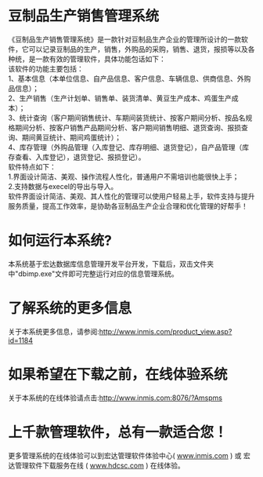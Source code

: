 # 豆制品生产销售管理系统

《豆制品生产销售管理系统》是一款针对豆制品生产企业的管理所设计的一款软件，它可以记录豆制品的生产，销售，外购品的采购，销售、退货，报损等以及各种统，是一款有效的管理软件，具体功能包话如下：  
该软件的功能主要包括：  
1、基本信息（本单位信息、自产品信息、客户信息、车辆信息、供商信息、外购品信息）；  
2、生产销售（生产计划单、销售单、装货清单、黄豆生产成本、鸡蛋生产成本）；  
3、统计查询（客户期间销售统计、车期间装货统计、按客户期间分析、按品名规格期间分析、按客户销售产品期间分析、客户期间销售明细、退货查询、报损查询、期间黄豆统计、期间鸡蛋统计）；  
4、库存管理（外购品管理（入库登记、库存明细、退货登记），自产品管理（库存查看、入库登记），退货登记、报损登记）。  
软件特点如下：   
    1.界面设计简洁、美观、操作流程人性化，普通用户不需培训也能很快上手；  
    2.支持数据与execel的导出与导入。  
 软件界面设计简洁、美观、其人性化的管理可以使用户轻易上手，软件支持与提升服务质量，提高工作效率，是协助各豆制品生产企业合理和优化管理的好帮手！  

# 如何运行本系统?

本系统基于宏达数据库信息管理开发平台开发，下载后，双击文件夹中"dbimp.exe"文件即可完整运行对应的信息管理系统。

# 了解系统的更多信息

关于本系统更多信息，请参阅:http://www.inmis.com/product_view.asp?id=1184

# 如果希望在下载之前，在线体验系统

关于本系统的在线体验请点击:http://www.inmis.com:8076/?Amspms

# 上千款管理软件，总有一款适合您！

更多管理系统的在线体验可以到宏达管理软件体验中心( www.inmis.com ) 或 宏达管理软件下载服务在线 ( www.hdcsc.com ) 在线体验。

